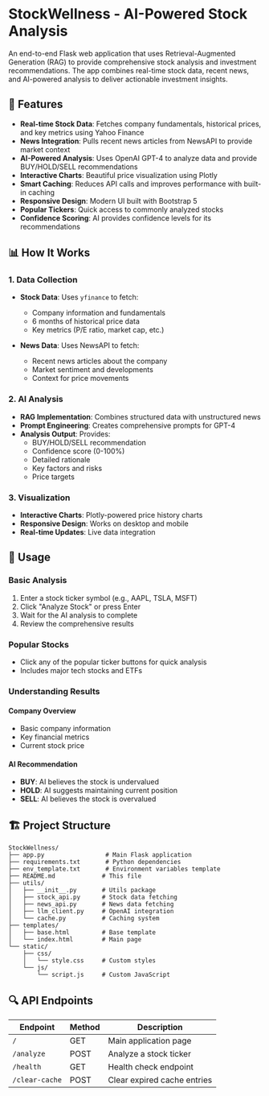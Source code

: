 # StockWellness - AI-Powered Stock Analysis

An end-to-end Flask web application that uses Retrieval-Augmented Generation (RAG) to provide comprehensive stock analysis and investment recommendations. The app combines real-time stock data, recent news, and AI-powered analysis to deliver actionable investment insights.

## 🌟 Features

- **Real-time Stock Data**: Fetches company fundamentals, historical prices, and key metrics using Yahoo Finance
- **News Integration**: Pulls recent news articles from NewsAPI to provide market context
- **AI-Powered Analysis**: Uses OpenAI GPT-4 to analyze data and provide BUY/HOLD/SELL recommendations
- **Interactive Charts**: Beautiful price visualization using Plotly
- **Smart Caching**: Reduces API calls and improves performance with built-in caching
- **Responsive Design**: Modern UI built with Bootstrap 5
- **Popular Tickers**: Quick access to commonly analyzed stocks
- **Confidence Scoring**: AI provides confidence levels for its recommendations

## 📊 How It Works

### 1. Data Collection
- **Stock Data**: Uses `yfinance` to fetch:
  - Company information and fundamentals
  - 6 months of historical price data
  - Key metrics (P/E ratio, market cap, etc.)

- **News Data**: Uses NewsAPI to fetch:
  - Recent news articles about the company
  - Market sentiment and developments
  - Context for price movements

### 2. AI Analysis
- **RAG Implementation**: Combines structured data with unstructured news
- **Prompt Engineering**: Creates comprehensive prompts for GPT-4
- **Analysis Output**: Provides:
  - BUY/HOLD/SELL recommendation
  - Confidence score (0-100%)
  - Detailed rationale
  - Key factors and risks
  - Price targets

### 3. Visualization
- **Interactive Charts**: Plotly-powered price history charts
- **Responsive Design**: Works on desktop and mobile
- **Real-time Updates**: Live data integration

## 🎯 Usage

### Basic Analysis
1. Enter a stock ticker symbol (e.g., AAPL, TSLA, MSFT)
2. Click "Analyze Stock" or press Enter
3. Wait for the AI analysis to complete
4. Review the comprehensive results

### Popular Stocks
- Click any of the popular ticker buttons for quick analysis
- Includes major tech stocks and ETFs

### Understanding Results

#### Company Overview
- Basic company information
- Key financial metrics
- Current stock price

#### AI Recommendation
- **BUY**: AI believes the stock is undervalued
- **HOLD**: AI suggests maintaining current position
- **SELL**: AI believes the stock is overvalued


## 🏗️ Project Structure

```
StockWellness/
├── app.py                 # Main Flask application
├── requirements.txt       # Python dependencies
├── env_template.txt       # Environment variables template
├── README.md             # This file
├── utils/
│   ├── __init__.py       # Utils package
│   ├── stock_api.py      # Stock data fetching
│   ├── news_api.py       # News data fetching
│   ├── llm_client.py     # OpenAI integration
│   └── cache.py          # Caching system
├── templates/
│   ├── base.html         # Base template
│   └── index.html        # Main page
└── static/
    ├── css/
    │   └── style.css     # Custom styles
    └── js/
        └── script.js     # Custom JavaScript
```


## 🔍 API Endpoints

| Endpoint | Method | Description |
|----------|--------|-------------|
| `/` | GET | Main application page |
| `/analyze` | POST | Analyze a stock ticker |
| `/health` | GET | Health check endpoint |
| `/clear-cache` | POST | Clear expired cache entries |

